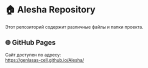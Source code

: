 # 🏠 Alesha Repository

Этот репозиторий содержит различные файлы и папки проекта.

## 🌐 GitHub Pages

Сайт доступен по адресу:  
https://genlasas-cell.github.io/Alesha/

